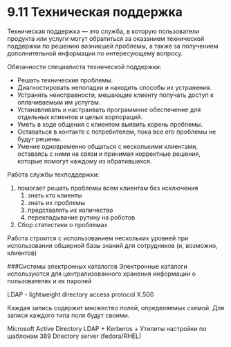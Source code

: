 # 9.11 Техническая поддержка
Техническая поддержка — это служба, в которую пользователи продукта или услуги могут обратиться за оказанием технической поддержки по решению возникшей проблемы, а также за получением дополнительной информации по интересующему вопросу.

Обязанности специалиста технической поддержки:

-   Решать технические проблемы.
-   Диагностировать неполадки и находить способы их устранения.
-   Устранять неисправности, мешающие клиенту получать доступ к оплачиваемым им услугам.
-   Устанавливать и настраивать программное обеспечение для отдельных клиентов и целых корпораций.
-   Уметь в ходе общения с клиентом выявить корень проблемы.
-   Оставаться в контакте с потребителем, пока все его проблемы не будут решены.
-   Умение одновременно общаться с несколькими клиентами, оставаясь с ними на связи и принимая корректные решения, которые помогут каждому из обратившихся.

Работа службы техподдержки:
1. помогает решать проблемы всем клиентам без исключения
   1. знать кто клиенты
   2. знать их проблемы
   3. представлять их количество 
   4. перекладывание рутину на роботов
2. Сбор статистики о проблемах

Работа строится с использованием нескольких уровней при использовании обширной базы знаний для сотрудников 
(и, возможно, клиентов)

###Системы электронных каталогов
Электронные каталоги используются для централизованного хранения информации о пользователях и их паролей

LDAP - lightweight directory access protocol
X.500

Каждая запись содержит множество полей, определяемых схемой.
Для записи каждого типа поля будут своими.

Microsoft Active Directory
LDAP + Kerberos + Утилиты настройки по шаблонам
389 Directory server (fedora/RHEL)